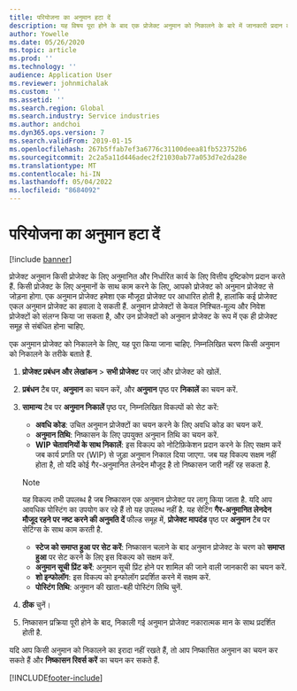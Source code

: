 ```yaml
---
title: परियोजना का अनुमान हटा दें
description: यह विषय पूरा होने के बाद एक प्रोजेक्ट अनुमान को निकालने के बारे में जानकारी प्रदान करता है.
author: Yowelle
ms.date: 05/26/2020
ms.topic: article
ms.prod: ''
ms.technology: ''
audience: Application User
ms.reviewer: johnmichalak
ms.custom: ''
ms.assetid: ''
ms.search.region: Global
ms.search.industry: Service industries
ms.author: andchoi
ms.dyn365.ops.version: 7
ms.search.validFrom: 2019-01-15
ms.openlocfilehash: 267b5ffab7ef3a6776c31100deea81fb523752b6
ms.sourcegitcommit: 2c2a5a11d446adec2f21030ab77a053d7e2da28e
ms.translationtype: MT
ms.contentlocale: hi-IN
ms.lasthandoff: 05/04/2022
ms.locfileid: "8684092"
---
```

# <a name="eliminate-a-project-estimate"></a>परियोजना का अनुमान हटा दें

[!include [banner](../includes/banner.md)]

प्रोजेक्ट अनुमान किसी प्रोजेक्ट के लिए अनुमानित और निर्धारित कार्य के लिए वित्तीय दृष्टिकोण प्रदान करते हैं. किसी प्रोजेक्ट के लिए अनुमानों के साथ काम करने के लिए, आपको प्रोजेक्ट को अनुमान प्रोजेक्ट से जोड़ना होगा. एक अनुमान प्रोजेक्ट हमेशा एक मौजूदा प्रोजेक्ट पर आधारित होती है, हालांकि कई प्रोजेक्ट एकल अनुमान प्रोजेक्ट का हवाला दे सकती हैं. अनुमान प्रोजेक्टों से केवल निश्चित-मूल्य और निवेश प्रोजेक्टों को संलग्न किया जा सकता है, और उन प्रोजेक्टों को अनुमान प्रोजेक्ट के रूप में एक ही प्रोजेक्ट समूह से संबंधित होना चाहिए.

एक अनुमान प्रोजेक्ट को निकालने के लिए, यह पूरा किया जाना चाहिए. निम्नलिखित चरण किसी अनुमान को निकालने के तरीके बताते हैं.

1. **प्रोजेक्ट प्रबंधन और लेखांकन** > **सभी प्रोजेक्ट** पर जाएं और प्रोजेक्ट को खोलें. 
2. **प्रबंधन** टैब पर, **अनुमान** का चयन करें, और **अनुमान** पृष्ठ पर **निकालें** का चयन करें.
3. **सामान्य** टैब पर **अनुमान निकालें** पृष्ठ पर, निम्नलिखित विकल्पों को सेट करें:

   - **अवधि कोड**: उचित अनुमान प्रोजेक्टों का चयन करने के लिए अवधि कोड का चयन करें. 
   - **अनुमान तिथि**: निष्कासन के लिए उपयुक्त अनुमान तिथि का चयन करें.
   - **WIP चेतावनियों के साथ निकालें**: इस विकल्प को नोटिफ़िकेशन प्रदान करने के लिए सक्षम करें जब कार्य प्रगति पर (WIP) से जुड़ा अनुमान निकाल दिया जाएगा. जब यह विकल्प सक्षम नहीं होता है, तो यदि कोई गैर-अनुमानित लेनदेन मौजूद है तो निष्कासन जारी नहीं रह सकता है. 
   > [!NOTE]
   > यह विकल्प तभी उपलब्ध है जब निष्कासन एक अनुमान प्रोजेक्ट पर लागू किया जाता है. यदि आप आवधिक पोस्टिंग का उपयोग कर रहे हैं तो यह उपलब्ध नहीं है. यह सेटिंग **गैर-अनुमानित लेनदेन मौजूद रहने पर नष्ट करने की अनुमति दें** फील्ड समूह में, **प्रोजेक्ट मापदंड** पृष्ठ पर **अनुमान** टैब पर सेटिंग्स के साथ काम करती है.
   - **स्टेज को समाप्त हुआ पर सेट करें**: निष्कासन चलाने के बाद अनुमान प्रोजेक्ट के चरण को **समाप्त हुआ** पर सेट करने के लिए इस विकल्प को सक्षम करें.
   - **अनुमान सूची प्रिंट करें**: अनुमान सूची प्रिंट होने पर शामिल की जाने वाली जानकारी का चयन करें.
   - **शो इन्फोलॉग**: इस विकल्प को इन्फोलॉग प्रदर्शित करने में सक्षम करें.
   - **पोस्टिंग तिथि**: अनुमान की खाता-बही पोस्टिंग तिथि चुनें.

4.  **ठीक** चुनें।
5. निष्कासन प्रक्रिया पूरी होने के बाद, निकाली गई अनुमान प्रोजेक्ट नकारात्मक मान के साथ प्रदर्शित होती है. 

यदि आप किसी अनुमान को निकालने का इरादा नहीं रखते हैं, तो आप निष्कासित अनुमान का चयन कर सकते हैं और **निष्कासन रिवर्स करें** का चयन कर सकते हैं.   


[!INCLUDE[footer-include](../includes/footer-banner.md)]